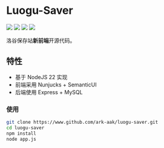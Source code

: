 # Luogu-Saver


![](https://img.shields.io/badge/node-v22.18.0-brightgreen)
![](https://img.shields.io/github/last-commit/ark-aak/luogu-saver)
![](https://www.codefactor.io/repository/github/ark-aak/luogu-saver/badge)
![](https://img.shields.io/github/license/ark-aak/luogu-saver)

洛谷保存站**新前端**开源代码。

## 特性

- 基于 NodeJS 22 实现
- 前端采用 Nunjucks + SemanticUI
- 后端使用 Express + MySQL

### 使用

```bash
git clone https://www.github.com/ark-aak/luogu-saver.git
cd luogu-saver
npm install
node app.js
```
